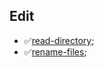 ## Edit

- ✅[read-directory](https://putout.cloudcmd.io/#/gist/df334cfe8c45c273c4745f0d97f123c7/956fd7607dafc3431e7d531d33810286e5ecbdc5);
- ✅[rename-files](https://putout.cloudcmd.io/#/gist/eea361b01e553f5938faba49998225e3/1bbd9b4b61758a0c15d0331d8159eb0996e592cc);

